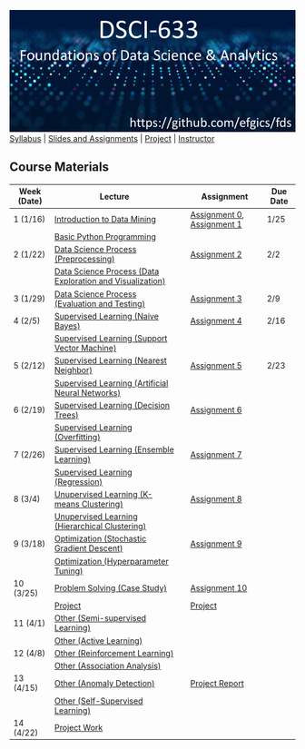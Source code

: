 [<img width=900 src="../img/title.png?raw=yes">](../README.md)   
[Syllabus](../README.md) |
[Slides and Assignments](README.md) |
[Project](project.md) |
[Instructor](https://www.rit.edu/directory/efgics-erik-golen) 

## Course Materials

| Week (Date)  | Lecture                                                                                                                                                               || Assignment                                                                                                                                                               | Due Date |
|-------|-----------------------------------------------------------------------------------------------------------------------------------------------------------------------|-----------|--------------------------------------------------------------------------------------------------------------------------------------------------------------------------|----------|
| 1 (1/16) | [Introduction to Data Mining](https://docs.google.com/presentation/d/1yzv_qiIDe993ohLCqh-xQA3FJjlerdqm/edit?usp=drive_link&ouid=114469780150035742822&rtpof=true&sd=true)                                   |           | [Assignment 0](assignment0.md), [Assignment 1](assignment1.md) | 1/25    |
|  | [Basic Python Programming](https://docs.google.com/presentation/d/1RQ0SybKmNK47UkK2enQ_OpIWSn8IKKz_/edit?usp=drive_link&ouid=114469780150035742822&rtpof=true&sd=true)                                      |           |                                                                                                                                                                          |          |
| 2 (1/22) | [Data Science Process (Preprocessing)](https://docs.google.com/presentation/d/1ORnlrADoiCs6WltlsIsPBYZ3xCFoXm89/edit?usp=sharing&ouid=114469780150035742822&rtpof=true&sd=true)                          |           | [Assignment 2](assignment2.md)                                                                                      | 2/2    |
|  | [Data Science Process (Data Exploration and Visualization)](https://docs.google.com/presentation/d/12W7ofjtMrrtlsbnqj0l-5FvXEEGIdPU_/edit?usp=sharing&ouid=114469780150035742822&rtpof=true&sd=true) |          |                                                                                                                                                                          |         |
| 3 (1/29) | [Data Science Process (Evaluation and Testing)](https://docs.google.com/presentation/d/1g3LqLAIx9jxI9mu7M1qX4RQOjgQ-TjHJ/edit?usp=sharing&ouid=114469780150035742822&rtpof=true&sd=true)                             |           | [Assignment 3](assignment3.md)                                                                                      |2/9     |
| 4 (2/5) | [Supervised Learning (Naive Bayes)](https://docs.google.com/presentation/d/1OyAt77vwD4wPNhbXd9CfkFFcgH7-2sAG/edit?usp=sharing&ouid=114469780150035742822&rtpof=true&sd=true)                             |           | [Assignment 4](assignment4.md)                                                                                      |2/16     |
|  | [Supervised Learning (Support Vector Machine)](https://docs.google.com/presentation/d/1v_cYXThOA4I0NCmSt9vE83ln4xrc0WFm/edit?usp=sharing&ouid=114469780150035742822&rtpof=true&sd=true)                  |           |                                                                                                                                                                          |          |
| 5 (2/12) | [Supervised Learning (Nearest Neighbor)]()                        |           | [Assignment 5](assignment5.md)                                                                                      |2/23     |
| | [Supervised Learning (Artificial Neural Networks)]()              |           |                                                                                                                                                                          |          |
| 6 (2/19) | [Supervised Learning (Decision Trees)]()                          |           | [Assignment 6]()                                                                                      |     |
|  | [Supervised Learning (Overfitting)]()                             |           |                                                                                                                                                                          |          |
| 7 (2/26) | [Supervised Learning (Ensemble Learning)]()                       |           | [Assignment 7]()                                                                                      |     |
| | [Supervised Learning (Regression)]()                              |           |                                                                                                                                                                          |          |
| 8 (3/4) | [Unupervised Learning (K-means Clustering)]()                     |           | [Assignment 8]()                                                                                      |     |
| | [Unupervised Learning (Hierarchical Clustering)]()                |           |                                                                                                                                                                          |          |
| 9 (3/18) | [Optimization (Stochastic Gradient Descent)]()                    |           | [Assignment 9]()                                                                                      |     |
|  | [Optimization (Hyperparameter Tuning)]()                          |           |                                                                                                                                                                          |          |
| 10 (3/25) | [Problem Solving (Case Study)]()                                  |           | [Assignment 10]()                                                                                    |     |
| | [Project]()                                                       |           | [Project](https://github.com/hil-se/fds/blob/master/assignments/project.md)                                                                                              |          |
| 11 (4/1) | [Other (Semi-supervised Learning)]()                              |           |                                                                                                                                                                          |          |
|  | [Other (Active Learning)]()                                       |           |                                                                                                                                                                          |          |
| 12 (4/8) | [Other (Reinforcement Learning)]()                                |           |                                                                                                                                                                          |          |
| | [Other (Association Analysis)]()                                  |           |                                                                                                                                                                          |          |
| 13 (4/15) | [Other (Anomaly Detection)]()                                     |           | [Project Report]()                                                   |   |
|  | [Other (Self-Supervised Learning)]()                              |           |                                                                                                                                                                          |          |
| 14 (4/22) | [Project Work]()                                               |           |                                                                                                                                                             |          |
